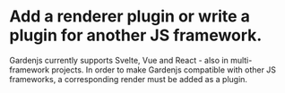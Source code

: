 # Add a renderer plugin or write a plugin for another JS framework.

Gardenjs currently supports Svelte, Vue and React - also in multi-framework projects. In order to make Gardenjs compatible with other JS frameworks, a corresponding render must be added as a plugin.
